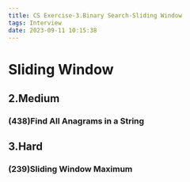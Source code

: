 ```yaml
---
title: CS Exercise-3.Binary Search-Sliding Window
tags: Interview
date: 2023-09-11 10:15:38
---
```


# Sliding Window

##   2.Medium

###   (438)Find All Anagrams in a String

##   3.Hard

###   (239)Sliding Window Maximum

